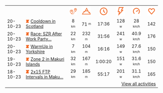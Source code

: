 <table>
    <tr>
        <th></th>
        <th></th>
        <th align="center"><img src="https://raw.githubusercontent.com/robiningelbrecht/strava-activities/master/public/distance.svg" width="30" alt="distance" title="distance"/></th>
        <th align="center"><img src="https://raw.githubusercontent.com/robiningelbrecht/strava-activities/master/public/elevation.svg" width="30" alt="elevation" title="elevation"/></th>
        <th align="center"><img src="https://raw.githubusercontent.com/robiningelbrecht/strava-activities/master/public/time.svg" width="30" alt="time" title="time"/></th>
        <th align="center"><img src="https://raw.githubusercontent.com/robiningelbrecht/strava-activities/master/public/average-watt.svg" width="30" alt="average watts" title="average watts"/></th>
        <th align="center"><img src="https://raw.githubusercontent.com/robiningelbrecht/strava-activities/master/public/average-speed.svg" width="30" alt="average speed" title="average speed"/></th>
        <th align="center"><img src="https://raw.githubusercontent.com/robiningelbrecht/strava-activities/master/public/heart-rate.svg" width="30" alt="average heart rate" title="average heart rate"/></th>
    </tr>
            <tr>
            <td>20-10-23</td>
            <td>
                <img src="https://raw.githubusercontent.com/robiningelbrecht/strava-activities/master/public/activity-virtual-ride.svg" width="12" alt="virtual ride" title="virtual ride"/>
                <a href="https://www.strava.com/activities/10073126551" title="Kcal: 128 | Gear: None ">Cooldown in Scotland</a>
            </td>
            <td align="center">8 <sup><sub>km</sub></sup></td>
            <td align="center">71 <sup><sub>m</sub></sup></td>
            <td align="center">17:36</td>
            <td align="center">128 <sup><sub>w</sub></sup></td>
            <td align="center">28 <sup><sub>km/h</sub></sup></td>
            <td align="center">142</td>
        </tr>
            <tr>
            <td>20-10-23</td>
            <td>
                <img src="https://raw.githubusercontent.com/robiningelbrecht/strava-activities/master/public/activity-virtual-ride.svg" width="12" alt="virtual ride" title="virtual ride"/>
                <a href="https://www.strava.com/activities/10073034420" title="Kcal: 487 | Gear: None ">Race: SZR After Work Party...</a>
            </td>
            <td align="center">22 <sup><sub>km</sub></sup></td>
            <td align="center">232 <sup><sub>m</sub></sup></td>
            <td align="center">31:56</td>
            <td align="center">241 <sup><sub>w</sub></sup></td>
            <td align="center">40.9 <sup><sub>km/h</sub></sup></td>
            <td align="center">176</td>
        </tr>
            <tr>
            <td>20-10-23</td>
            <td>
                <img src="https://raw.githubusercontent.com/robiningelbrecht/strava-activities/master/public/activity-virtual-ride.svg" width="12" alt="virtual ride" title="virtual ride"/>
                <a href="https://www.strava.com/activities/10072850251" title="Kcal: 138 | Gear: None ">WarmUp in Yorkshire</a>
            </td>
            <td align="center">7 <sup><sub>km</sub></sup></td>
            <td align="center">104 <sup><sub>m</sub></sup></td>
            <td align="center">16:16</td>
            <td align="center">149 <sup><sub>w</sub></sup></td>
            <td align="center">27.6 <sup><sub>km/h</sub></sup></td>
            <td align="center">150</td>
        </tr>
            <tr>
            <td>19-10-23</td>
            <td>
                <img src="https://raw.githubusercontent.com/robiningelbrecht/strava-activities/master/public/activity-virtual-ride.svg" width="12" alt="virtual ride" title="virtual ride"/>
                <a href="https://www.strava.com/activities/10067624957" title="Kcal: 521 | Gear: None ">Zone 2 in Makuri Islands</a>
            </td>
            <td align="center">32 <sup><sub>km</sub></sup></td>
            <td align="center">167 <sup><sub>m</sub></sup></td>
            <td align="center">1:00:20</td>
            <td align="center">151 <sup><sub>w</sub></sup></td>
            <td align="center">31.6 <sup><sub>km/h</sub></sup></td>
            <td align="center">150</td>
        </tr>
            <tr>
            <td>18-10-23</td>
            <td>
                <img src="https://raw.githubusercontent.com/robiningelbrecht/strava-activities/master/public/activity-virtual-ride.svg" width="12" alt="virtual ride" title="virtual ride"/>
                <a href="https://www.strava.com/activities/10062443281" title="Kcal: 637 | Gear: None ">2x15 FTP Intervals in Maku...</a>
            </td>
            <td align="center">29 <sup><sub>km</sub></sup></td>
            <td align="center">185 <sup><sub>m</sub></sup></td>
            <td align="center">55:17</td>
            <td align="center">201 <sup><sub>w</sub></sup></td>
            <td align="center">31.1 <sup><sub>km/h</sub></sup></td>
            <td align="center">165</td>
        </tr>
                <tr>
            <td colspan="8" align="right"><a href="https://github.com/robiningelbrecht/strava-activities#activities">View all activities</a></td>
        </tr>
    </table>
